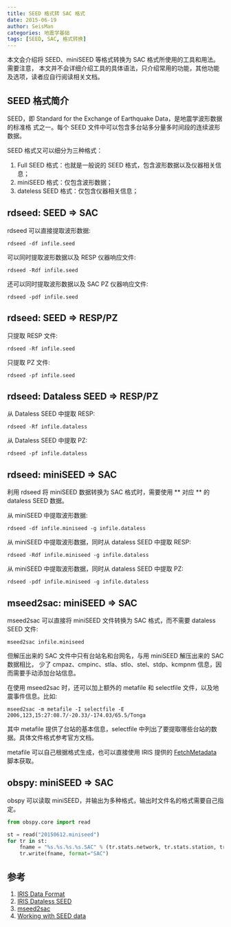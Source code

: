 ```yaml
---
title: SEED 格式转 SAC 格式
date: 2015-06-19
author: SeisMan
categories: 地震学基础
tags: [SEED, SAC, 格式转换]
---
```


本文会介绍将 SEED、miniSEED 等格式转换为 SAC 格式所使用的工具和用法。需要注意，
本文并不会详细介绍工具的具体语法，只介绍常用的功能，其他功能及选项，读者应自行阅读相关文档。

<!--more-->

## SEED 格式简介

SEED，即 Standard for the Exchange of Earthquake Data，是地震学波形数据的标准格
式之一。每个 SEED 文件中可以包含多台站多分量多时间段的连续波形数据。

SEED 格式又可以细分为三种格式：

1.  Full SEED 格式：也就是一般说的 SEED 格式，包含波形数据以及仪器相关信息；
2.  miniSEED 格式：仅包含波形数据；
3.  dateless SEED 格式：仅包含仪器相关信息；

## rdseed: SEED => SAC

rdseed 可以直接提取波形数据:

    rdseed -df infile.seed

可以同时提取波形数据以及 RESP 仪器响应文件:

    rdseed -Rdf infile.seed

还可以同时提取波形数据以及 SAC PZ 仪器响应文件:

    rdseed -pdf infile.seed

## rdseed: SEED => RESP/PZ

只提取 RESP 文件:

    rdseed -Rf infile.seed

只提取 PZ 文件:

    rdseed -pf infile.seed

## rdseed: Dataless SEED => RESP/PZ

从 Dataless SEED 中提取 RESP:

    rdseed -Rf infile.dataless

从 Dataless SEED 中提取 PZ:

    rdseed -pf infile.dataless

## rdseed: miniSEED => SAC

利用 rdseed 将 miniSEED 数据转换为 SAC 格式时，需要使用 ** 对应 ** 的 dataless SEED 数据。

从 miniSEED 中提取波形数据:

    rdseed -df infile.miniseed -g infile.dataless

从 miniSEED 中提取波形数据，同时从 dataless SEED 中提取 RESP:

    rdseed -Rdf infile.miniseed -g infile.dataless

从 miniSEED 中提取波形数据，同时从 dataless SEED 中提取 PZ:

    rdseed -pdf infile.miniseed -g infile.dataless

## mseed2sac: miniSEED => SAC

mseed2sac 可以直接将 miniSEED 文件转换为 SAC 格式，而不需要 dataless SEED 文件:

    mseed2sac infile.miniseed

但解压出来的 SAC 文件中只有台站名和台网名，与用 miniSEED 解压出来的 SAC 数据相比，
少了 cmpaz、cmpinc、stla、stlo、stel、stdp、kcmpnm 信息，因而需要手动添加台站信息。

在使用 mseed2sac 时，还可以加上额外的 metafile 和 selectfile 文件，以及地震事件信息。比如:

    mseed2sac -m metafile -I selectfile -E 2006,123,15:27:08.7/-20.33/-174.03/65.5/Tonga

其中 metafile 提供了台站的基本信息，selectfile 中列出了要提取哪些台站的数据。具体文件格式参考官方文档。

metafile 可以自己根据格式生成，也可以直接使用 IRIS 提供的 [FetchMetadata](https://seiscode.iris.washington.edu/projects/ws-fetch-scripts/files) 脚本获取。

## obspy: miniSEED => SAC

obspy 可以读取 miniSEED，并输出为多种格式，输出时文件名的格式需要自己指定。

``` python
from obspy.core import read

st = read("20150612.miniseed")
for tr in st:
    fname = "%s.%s.%s.%s.SAC" % (tr.stats.network, tr.stats.station, tr.stats.location, tr.stats.channel)
    tr.write(fname, format="SAC")
```

## 参考

1.  [IRIS Data Format](https://ds.iris.edu/ds/nodes/dmc/data/formats/)
2.  [IRIS Dataless SEED](http://ds.iris.edu/ds/nodes/dmc/data/formats/dataless-seed/)
3.  [mseed2sac](https://seiscode.iris.washington.edu/projects/mseed2sac/wiki)
4.  [Working with SEED data](http://portal.resif.fr/?Working-with-SEED-data&lang=en)
